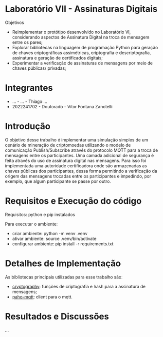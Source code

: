 # Laboratório VII - Assinaturas Digitais

Objetivos
* Reimplementar o protótipo desenvolvido no Laboratório VI, considerando aspectos de Assinatura
Digital na troca de mensagem entre os pares;
* Explorar bibliotecas na linguagem de programação Python para geração de chaves criptográficas
assimétricas, criptografia e descriptografia, assinatura e geração de certificados digitais;
* Experimentar a verificação de assinaturas de mensagens por meio de chaves públicas/ privadas;


# Integrantes

* ... - ... - Thiago ...
* 2022241702 - Doutorado - Vitor Fontana Zanotelli 

# Introdução

O objetivo desse trabalho é implementar uma simulação simples de um cenário de mineração de criptomoedas utilizando o modelo de comunicação Publish/Subscribe através do protocolo MQTT para a troca de mensagens entre os participantes. Uma camada adicional de segurança é feita através do uso de assinatura digital nas mensagens. Para isso foi implementada uma autoridade certificadora onde são armazenadas as chaves públicas dos participantes, dessa forma permitindo a verificação da origem das mensagens trocadas entre os participantes e impedindo, por exemplo, que algum participante se passe por outro.

# Requisitos e Execução do código

Requisitos: python e pip instalados

Para executar o ambiente:

* criar ambiente: python -m venv .venv
* ativar ambiente: source .venv/bin/activate
* configurar ambiente: pip install -r requirements.txt

# Detalhes de Implementação 

As bibliotecas principais utilizadas para esse trabalho são:

* [cryptography](https://pypi.org/project/cryptography/): funções de criptografia e hash para a assinatura de mensagens;
* [paho-mqtt](https://pypi.org/project/paho-mqtt/): client para o mqtt.

# Resultados e Discussões

...
